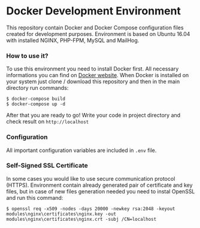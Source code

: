 # Docker Development Environment
This repository contain Docker and Docker Compose configuration files created for development purposes.
Environment is based on Ubuntu 16.04 with installed NGINX, PHP-FPM, MySQL and MailHog.

### How to use it?
To use this environment you need to install Docker first. All necessary informations you can find on [Docker website](https://www.docker.com). When Docker is installed on your system just clone / download this repository and then in the main directory run commands:

```shell
$ docker-compose build
$ docker-compose up -d
```

After that you are ready to go! Write your code in project directory and check result on ``http://localhost``

### Configuration
All important configuration variables are included in ``.env`` file.

### Self-Signed SSL Certificate
In some cases you would like to use secure communication protocol (HTTPS). Environment contain already generated pair of certificate and key files, but in case of new files generation needed you need to instal OpenSSL and run this command:

```shell
$ openssl req -x509 -nodes -days 20000 -newkey rsa:2048 -keyout modules\nginx\certificates\nginx.key -out modules\nginx\certificates\nginx.crt -subj /CN=localhost
```